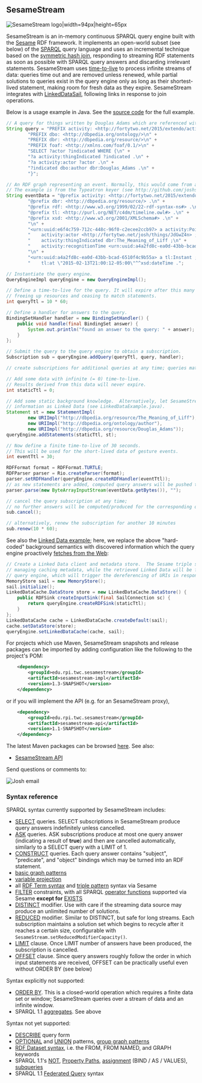 <!-- This README can be viewed at https://github.com/joshsh/sesamestream/wiki -->

## SesameStream

![SesameStream logo|width=94px|height=65px](https://github.com/joshsh/sesamestream/wiki/graphics/sesamestream-logo-small.png)

SesameStream is an in-memory continuous SPARQL query engine built with the [Sesame](http://rdf4j.org/) RDF framework.  It implements an open-world subset (see below) of the [SPARQL](http://www.w3.org/TR/sparql11-query/) query language and uses an incremental technique based on the [symmetric hash join](http://en.wikipedia.org/wiki/Symmetric_Hash_Join), responding to streaming RDF statements as soon as possible with SPARQL query answers and discarding irrelevant statements.  SesameStream uses [time-to-live](http://en.wikipedia.org/wiki/Time_to_live) to process infinite streams of data: queries time out and are removed unless renewed, while partial solutions to queries exist in the query engine only as long as their shortest-lived statement, making room for fresh data as they expire.  SesameStream integrates with [LinkedDataSail](https://github.com/joshsh/ripple/wiki/LinkedDataSail), following links in response to join operations.

Below is a usage example in Java.  See the [source code](https://github.com/joshsh/sesamestream/blob/master/sesamestream-examples/src/main/java/edu/rpi/twc/sesamestream/examples/BasicExample.java) for the full example.

```java
// A query for things written by Douglas Adams which are referenced with a pointing gesture
String query = "PREFIX activity: <http://fortytwo.net/2015/extendo/activity#>\n" +
        "PREFIX dbo: <http://dbpedia.org/ontology/>\n" +
        "PREFIX dbr: <http://dbpedia.org/resource/>\n" +
        "PREFIX foaf: <http://xmlns.com/foaf/0.1/>\n" +
        "SELECT ?actor ?indicated WHERE {\n" +
        "?a activity:thingIndicated ?indicated .\n" +
        "?a activity:actor ?actor .\n" +
        "?indicated dbo:author dbr:Douglas_Adams .\n" +
        "}";

// An RDF graph representing an event. Normally, this would come from a dynamic data source.
// The example is from the Typeatron keyer (see http://github.com/joshsh/extendo)
String eventData = "@prefix activity: <http://fortytwo.net/2015/extendo/activity#> .\n" +
        "@prefix dbr: <http://dbpedia.org/resource/> .\n" +
        "@prefix rdf: <http://www.w3.org/1999/02/22-rdf-syntax-ns#> .\n" +
        "@prefix tl: <http://purl.org/NET/c4dm/timeline.owl#> .\n" +
        "@prefix xsd: <http://www.w3.org/2001/XMLSchema#> .\n" +
        "\n" +
        "<urn:uuid:e6f4c759-712c-448c-96f0-c2ecee2ccb97> a activity:Point ;\n" +
        "    activity:actor <http://fortytwo.net/josh/things/JdGwZ4n> ;\n" +
        "    activity:thingIndicated dbr:The_Meaning_of_Liff ;\n" +
        "    activity:recognitionTime <urn:uuid:a4a2fd8c-ea0d-43bb-bcad-6510f4c9b55a> .\n" +
        "\n" +
        "<urn:uuid:a4a2fd8c-ea0d-43bb-bcad-6510f4c9b55a> a tl:Instant ;\n" +
        "    tl:at \"2015-02-13T21:00:12-05:00\"^^xsd:dateTime .";

// Instantiate the query engine.
QueryEngineImpl queryEngine = new QueryEngineImpl();

// Define a time-to-live for the query. It will expire after this many seconds,
// freeing up resources and ceasing to match statements.
int queryTtl = 10 * 60;

// Define a handler for answers to the query.
BindingSetHandler handler = new BindingSetHandler() {
    public void handle(final BindingSet answer) {
        System.out.println("found an answer to the query: " + answer);
    }
};

// Submit the query to the query engine to obtain a subscription.
Subscription sub = queryEngine.addQuery(queryTtl, query, handler);

// create subscriptions for additional queries at any time; queries match in parallel

// Add some data with infinite (= 0) time-to-live.
// Results derived from this data will never expire.
int staticTtl = 0;

// Add some static background knowledge.  Alternatively, let SesameStream discover this
// information as Linked Data (see LinkedDataExample.java).
Statement st = new StatementImpl(
        new URIImpl("http://dbpedia.org/resource/The_Meaning_of_Liff"),
        new URIImpl("http://dbpedia.org/ontology/author"),
        new URIImpl("http://dbpedia.org/resource/Douglas_Adams"));
queryEngine.addStatements(staticTtl, st);

// Now define a finite time-to-live of 30 seconds.
// This will be used for the short-lived data of gesture events.
int eventTtl = 30;

RDFFormat format = RDFFormat.TURTLE;
RDFParser parser = Rio.createParser(format);
parser.setRDFHandler(queryEngine.createRDFHandler(eventTtl));
// as new statements are added, computed query answers will be pushed to the BindingSetHandler
parser.parse(new ByteArrayInputStream(eventData.getBytes()), "");

// cancel the query subscription at any time;
// no further answers will be computed/produced for the corresponding query
sub.cancel();

// alternatively, renew the subscription for another 10 minutes
sub.renew(10 * 60);
```

See also the [Linked Data example](https://github.com/joshsh/sesamestream/blob/master/sesamestream-examples/src/main/java/edu/rpi/twc/sesamestream/examples/LinkedDataExample.java); here, we replace the above "hard-coded" background semantics with discovered information which the query engine proactively [fetches from the Web](https://github.com/joshsh/ripple/wiki/LinkedDataSail):

```java
// Create a Linked Data client and metadata store.  The Sesame triple store will be used for
// managing caching metadata, while the retrieved Linked Data will be fed into the continuous
// query engine, which will trigger the dereferencing of URIs in response to join operations.
MemoryStore sail = new MemoryStore();
sail.initialize();
LinkedDataCache.DataStore store = new LinkedDataCache.DataStore() {
    public RDFSink createInputSink(final SailConnection sc) {
        return queryEngine.createRDFSink(staticTtl);
    }
};
LinkedDataCache cache = LinkedDataCache.createDefault(sail);
cache.setDataStore(store);
queryEngine.setLinkedDataCache(cache, sail);
```

For projects which use Maven, SesameStream snapshots and release packages can be imported by adding configuration like the following to the project's POM:

```xml
    <dependency>
        <groupId>edu.rpi.twc.sesamestream</groupId>
        <artifactId>sesamestream-impl</artifactId>
        <version>1.3-SNAPSHOT</version>
    </dependency>
```

or if you will implement the API (e.g. for an SesameStream proxy),

```xml
    <dependency>
        <groupId>edu.rpi.twc.sesamestream</groupId>
        <artifactId>sesamestream-api</artifactId>
        <version>1.1-SNAPSHOT</version>
    </dependency>
```

The latest Maven packages can be browsed [here](http://search.maven.org/#search%7Cga%7C1%7Csesamestream).
See also:
* [SesameStream API](http://fortytwo.net/projects/sesamestream/api/latest/index.html)

Send questions or comments to:

![Josh email](http://fortytwo.net/Home_files/josh_email.jpg)


### Syntax reference

SPARQL syntax currently supported by SesameStream includes:
* [SELECT](http://www.w3.org/TR/sparql11-query/#select) queries.  SELECT subscriptions in SesameStream produce query answers indefinitely unless cancelled.
* [ASK](http://www.w3.org/TR/sparql11-query/#ask) queries.  ASK subscriptions produce at most one query answer (indicating a result of **true**) and then are cancelled automatically, similarly to a SELECT query with a LIMIT of 1.
* [CONSTRUCT](http://www.w3.org/TR/sparql11-query/#construct) queries.  Each query answer contains "subject", "predicate", and "object" bindings which may be turned into an RDF statement.
* [basic graph patterns](http://www.w3.org/TR/sparql11-query/#BasicGraphPatterns)
* [variable projection](http://www.w3.org/TR/sparql11-query/#modProjection)
* all [RDF Term syntax](http://www.w3.org/TR/sparql11-query/#syntaxTerms) and [triple pattern](http://www.w3.org/TR/sparql11-query/#QSynTriples) syntax via Sesame
* [FILTER](http://www.w3.org/TR/sparql11-query/#tests) constraints, with all SPARQL [operator functions](http://www.w3.org/TR/sparql11-query/#SparqlOps) supported via Sesame **except for** [EXISTS](http://www.w3.org/TR/sparql11-query/#func-filter-exists)
* [DISTINCT](http://www.w3.org/TR/sparql11-query/#modDuplicates) modifier.  Use with care if the streaming data source may produce an unlimited number of solutions.
* [REDUCED](http://www.w3.org/TR/sparql11-query/#modDuplicates) modifier.  Similar to DISTINCT, but safe for long streams.  Each subscription maintains a solution set which begins to recycle after it reaches a certain size, configurable with `SesameStream.setReducedModifierCapacity()`.
* [LIMIT](http://www.w3.org/TR/sparql11-query/#modResultLimit) clause.  Once LIMIT number of answers have been produced, the subscription is cancelled.
* [OFFSET](http://www.w3.org/TR/sparql11-query/#modOffset) clause.  Since query answers roughly follow the order in which input statements are received, OFFSET can be practically useful even without ORDER BY (see below)

Syntax explicitly not supported:
* [ORDER BY](http://www.w3.org/TR/sparql11-query/#modOrderBy).  This is a closed-world operation which requires a finite data set or window; SesameStream queries over a stream of data and an infinite window.
* SPARQL 1.1 [aggregates](http://www.w3.org/TR/sparql11-query/#aggregates).  See above

Syntax not yet supported:
* [DESCRIBE](http://www.w3.org/TR/sparql11-query/#describe) query form
* [OPTIONAL](http://www.w3.org/TR/sparql11-query/#optionals) and [UNION](http://www.w3.org/TR/sparql11-query/#alternatives) patterns, [group graph patterns](http://www.w3.org/TR/sparql11-query/#GroupPatterns)
* [RDF Dataset syntax](http://www.w3.org/TR/sparql11-query/#rdfDataset), i.e. the FROM, FROM NAMED, and GRAPH keywords
* SPARQL 1.1's [NOT](http://www.w3.org/TR/sparql11-query/#negation), [Property Paths](http://www.w3.org/TR/sparql11-query/#propertypaths), [assignment](http://www.w3.org/TR/sparql11-query/#assignment) (BIND / AS / VALUES), [subqueries](http://www.w3.org/TR/sparql11-query/#subqueries)
* SPARQL 1.1 [Federated Query](http://www.w3.org/TR/sparql11-federated-query/) syntax
